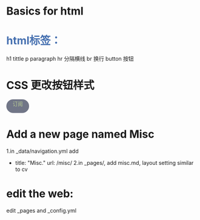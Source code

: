 # Basics for html
<h1 id="title">
    html标签：
</h1>
<p>
    h1 tittle 
    p paragraph
    hr 分隔横线
    br 换行
    button 按钮
</p>

<h1>
    CSS 更改按钮样式
</h1>
<p>
   <style>
        /* id不重复 */
        #title{
           color:rgb(70, 112, 176);
        }
        button{
            color:rgb(187, 207, 149);
            background-color: aliceblue;
            width: 60px;
            height: 36px;
            border-radius: 18px;
            border-style:none;
            cursor:pointer; 
            /* <!-- 鼠标放到按钮变色 --> */
        }
        /* <!-- 设置变色颜色 --> */
        button:hover{
            background-color:rgb(rgb(41, 124, 180))
        }
        .subscribe-button{
            background-color: rgb(113, 118, 135);
        }
    </style>
</p>

<button class="subscribe-button">订阅

</button>

# Add a new page named Misc
1.in _data/navigation.yml add   
   - title: "Misc."
    url: /misc/
2.in _pages/, add misc.md, layout setting similar to cv

# edit the web:
edit _pages and _config.yml

